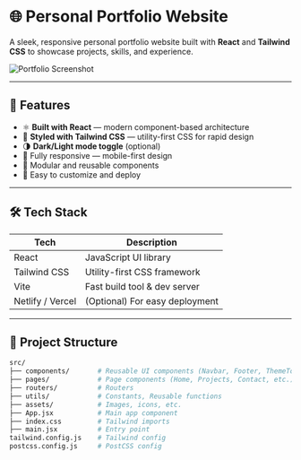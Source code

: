 # 🌐 Personal Portfolio Website

A sleek, responsive personal portfolio website built with **React** and **Tailwind CSS** to showcase projects, skills, and experience.

![Portfolio Screenshot](./screenshot.png) <!-- optional image preview -->

---

## 🚀 Features

- ⚛️ **Built with React** — modern component-based architecture
- 🎨 **Styled with Tailwind CSS** — utility-first CSS for rapid design
- 🌗 **Dark/Light mode toggle** (optional)
- 📱 Fully responsive — mobile-first design
- 🧩 Modular and reusable components
- 🔗 Easy to customize and deploy

---

## 🛠️ Tech Stack

| Tech         | Description                         |
|--------------|-------------------------------------|
| React        | JavaScript UI library               |
| Tailwind CSS | Utility-first CSS framework         |
| Vite         | Fast build tool & dev server        |
| Netlify / Vercel | (Optional) For easy deployment  |

---

## 📁 Project Structure

```bash
src/
├── components/       # Reusable UI components (Navbar, Footer, ThemeToggle, etc.)
├── pages/            # Page components (Home, Projects, Contact, etc.)
├── routers/          # Routers
├── utils/            # Constants, Reusable functions
├── assets/           # Images, icons, etc.
├── App.jsx           # Main app component
├── index.css         # Tailwind imports
├── main.jsx          # Entry point
tailwind.config.js    # Tailwind config
postcss.config.js     # PostCSS config
